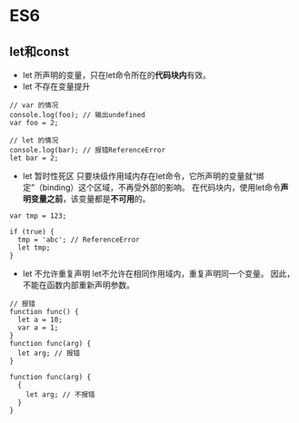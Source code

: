 # ES6

## let和const
- let 所声明的变量，只在let命令所在的**代码块内**有效。
- let 不存在变量提升
```
// var 的情况
console.log(foo); // 输出undefined
var foo = 2;

// let 的情况
console.log(bar); // 报错ReferenceError
let bar = 2;
```

- let 暂时性死区
只要块级作用域内存在let命令，它所声明的变量就“绑定”（binding）这个区域，不再受外部的影响。
在代码块内，使用let命令**声明变量之前**，该变量都是**不可用**的。
```
var tmp = 123;

if (true) {
  tmp = 'abc'; // ReferenceError
  let tmp;
}
```
- let 不允许重复声明
let不允许在相同作用域内，重复声明同一个变量。
因此，不能在函数内部重新声明参数。
```
// 报错
function func() {
  let a = 10;
  var a = 1;
}
function func(arg) {
  let arg; // 报错
}

function func(arg) {
  {
    let arg; // 不报错
  }
}
```



